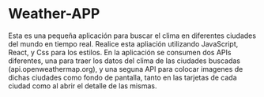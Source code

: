 # Weather-APP

Esta es una pequeña aplicación para buscar el clima en diferentes ciudades del mundo en tiempo real. 
Realice esta apliación utilizando JavaScript, React, y Css para los estilos.
En la aplicación se consumen dos APIs diferentes, una para traer los datos del clima de las ciudades buscadas (api.openweathermap.org),
y una seguna API para colocar imagenes de dichas ciudades como fondo de pantalla, tanto en las tarjetas de cada ciudad como al abrir el detalle de las mismas.
